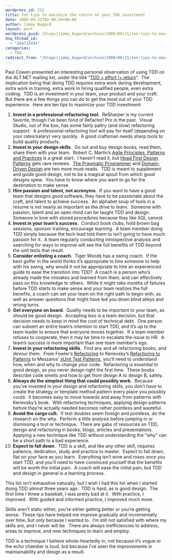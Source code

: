 ```yaml
---
wordpress_id: 232
title: Ten tips to maximize the return on your TDD investment
date: 2008-09-22T02:00:29+00:00
author: Jimmy Bogard
layout: post
wordpress_guid: /blogs/jimmy_bogard/archive/2008/09/21/ten-tips-to-maximize-the-return-on-your-tdd-investment.aspx
dsq_thread_id:
  - "264715934"
categories:
  - TDD
redirect_from: "/blogs/jimmy_bogard/archive/2008/09/21/ten-tips-to-maximize-the-return-on-your-tdd-investment.aspx/"
---
```

Paul Cowen presented an interesting personal observation of using TDD on the ALT.NET mailing list, under the title &#8220;[TDD + effort != return](http://tech.groups.yahoo.com/group/altdotnet/message/15301)&#8220;.&nbsp; The implication being that doing TDD requires extra work during development, extra work in training, extra work in hiring qualified people, even extra coding.&nbsp; TDD is an investment in your team, your product and your craft.&nbsp; But there are a few things you can do to get the most out of your TDD experience.&nbsp; Here are ten tips to maximize your TDD investment:

  1. **Invest in a professional refactoring tool.**&nbsp; ReSharper is my current favorite, though I&#8217;ve been fond of Refactor! Pro in the past.&nbsp; Visual Studio, out of the box, has some fairly paltry (and slow) refactoring support.&nbsp; A professional refactoring tool will pay for itself (depending on your rates/salary) very quickly.&nbsp; A good craftsman needs sharp tools to build quality products.
  2. **Invest in your design skills**.&nbsp; Go out and buy design books, read them, share them with your team.&nbsp; Robert C. Martin&#8217;s [Agile Principles, Patterns and Practices](http://www.amazon.com/Principles-Patterns-Practices-Robert-Martin/dp/0131857258/) is a great start.&nbsp; I haven&#8217;t read it, but [Head First Design Patterns](http://www.amazon.com/Head-First-Design-Patterns/dp/0596007124/) gets rave reviews.&nbsp; [The Pragmatic Programmer](http://www.amazon.com/Pragmatic-Programmer-Journeyman-Master/dp/020161622X/) and [Domain-Driven Design](http://www.amazon.com/Domain-Driven-Design-Tackling-Complexity-Software/dp/0321125215/) are two more must-reads.&nbsp; TDD is meant to supplement and guide good design, not to be a magical spout from which good designs spew.&nbsp; You have to know where you want to go for the destination to make sense.
  3. **Hire passion and talent, not acronyms**.&nbsp; If you want to have a good team that designs good software, they have to be passionate about the craft, and talent to achieve success.&nbsp; An alphabet soup of tools in a resume is not nearly as important as the drive to learn.&nbsp; Someone with passion, talent and an open mind can be taught TDD and design.&nbsp; Someone in love with stored procedures because they like SQL cannot.
  4. **Invest in your team&#8217;s success**.&nbsp; Conduct book clubs, hold brown bag sessions, sponsor training, encourage learning.&nbsp; A team member doing TDD simply because the tech lead told them to isn&#8217;t going to have much passion for it.&nbsp; A team regularly conducting introspective analysis and searching for ways to improve will see the full benefits of TDD beyond the unit tests that result.
  5. **Consider enlisting a coach**.&nbsp; Tiger Woods has a swing coach.&nbsp; If the best golfer in the world thinks it&#8217;s appropriate to hire someone to help with his swing, why would it not be appropriate to hire an experienced guide to ease the transition into TDD?&nbsp; A coach is a person who&#8217;s already made the mistakes and learned from them, and can effectively pass on this knowledge to others.&nbsp; While it might take months of failures before TDD starts to make sense and your team realizes the full benefits, a coach can set your team on the right path to begin with, as well as answer questions that might have led you down blind alleys and wrong turns.
  6. **Get everyone on board**.&nbsp; Quality needs to be important to your team, as should be good design.&nbsp; Accepting less is a team decision, but that decision needs to keep in mind the cost of technical debt.&nbsp; One person can subvert an entire team&#8217;s intention to start TDD, and it&#8217;s up to the team leader to ensure that everyone moves together.&nbsp; If a team member refuses to cooperate, then it may be time to escalate the issue to HR.&nbsp; A team&#8217;s success is more important than one team member&#8217;s ego.
  7. **Invest in your refactoring skills**.&nbsp; Find any and all refactoring books, and devour them.&nbsp; From Fowler&#8217;s [Refactoring](http://www.amazon.com/Refactoring-Improving-Existing-Addison-Wesley-Technology/dp/0201485672) to Kerievsky&#8217;s [Refactoring to Patterns](http://www.amazon.com/Refactoring-Patterns-Addison-Wesley-Signature-Kerievsky/dp/0321213351) to Meszaros&#8217; [xUnit Test Patterns](http://www.amazon.com/xUnit-Test-Patterns-Refactoring-Addison-Wesley/dp/0131495054), you&#8217;ll need to understand how, when and why to change your code.&nbsp; Refactoring is essential to good design, as you never design right the first time.&nbsp; These books describe code smells and how to get from design A to design B, safely.
  8. **Always do the simplest thing that could possibly work**.&nbsp; Because you&#8217;ve invested in your design and refactoring skills, you don&#8217;t have to create the strategy or template method pattern every place you possibly could.&nbsp; It becomes easy to move towards and away from patterns with Kerievsky&#8217;s book.&nbsp; With refactoring techniques, applying design patterns before they&#8217;re actually needed becomes rather pointless and wasteful.
  9. **Avoid the cargo cult.**&nbsp; If test doubles seem foreign and pointless, do the research on the why.&nbsp; Perform a little analysis before jumping in or dismissing a tool or technique.&nbsp; There are gabs of resources on TDD, design and refactoring in books, blogs, articles and presentations.&nbsp; Applying a new technique like TDD without understanding the &#8220;why&#8221; can be a short path to a bad experience.
 10. **Expect to fall down**.&nbsp; TDD is a skill, and like any other skill, requires patience, dedication, study and practice to master.&nbsp; Expect to fall down, flat on your face as you learn.&nbsp; Everything isn&#8217;t wine and roses once you start TDD, and you&#8217;ll need to have convinced yourself that the benefits will be worth the initial pain.&nbsp; A coach will ease the initial pain, but TDD and design in general is a learning process.

This list isn&#8217;t exhaustive naturally, but I wish I had this list when I started doing TDD almost three years ago.&nbsp; TDD is hard, as is good design.&nbsp; The first time I threw a baseball, I was pretty bad at it.&nbsp; With practice, I improved.&nbsp; With guided and informed practice, I improved much more.

Skills aren&#8217;t static either, you&#8217;re either getting better or you&#8217;re getting worse.&nbsp; These tips have helped me improve gradually and incrementally over time, but only because I wanted to.&nbsp; I&#8217;m still not satisfied with where my skills are, and I never will be.&nbsp; There are always inefficiencies to address, areas to improve, and new techniques to learn and employ.

TDD is a technique I believe whole-heartedly in, not because it&#8217;s vogue or the echo chamber is loud, but because I&#8217;ve seen the improvements in maintainability and design as a result.